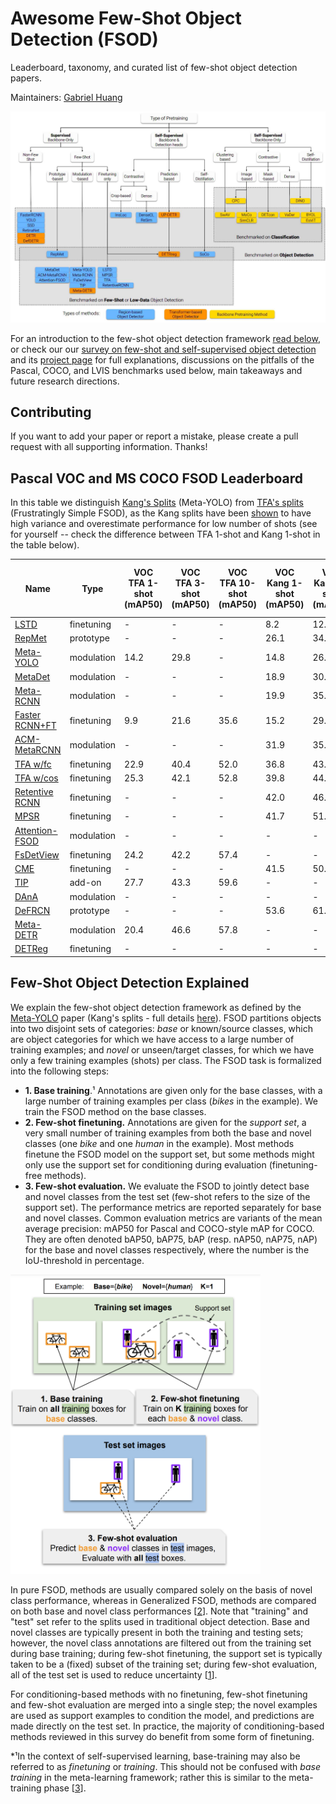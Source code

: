 # Awesome Few-Shot Object Detection (FSOD)

Leaderboard, taxonomy, and curated list of few-shot object detection papers.

Maintainers: [Gabriel Huang](https://gabrielhuang.github.io)

<a href="https://arxiv.org/abs/2110.14711"><img src="fsod.jpg"></img></a>

For an introduction to the few-shot object detection framework <a href="#introduction-few-shot-object-detection">read below</a>, or check our our [survey on few-shot and self-supervised object detection](https://arxiv.org/abs/2110.14711) and its [project page](https://gabrielhuang.github.io/fsod-survey/) for full explanations, discussions on the pitfalls of the Pascal, COCO, and LVIS benchmarks used below, main takeaways and future research directions.

## Contributing
If you want to add your paper or report a mistake, please create a pull request with all supporting information. Thanks!



## Pascal VOC and MS COCO FSOD Leaderboard

In this table we distinguish [Kang's Splits](https://arxiv.org/pdf/1812.01866.pdf) (Meta-YOLO) from [TFA's splits](https://arxiv.org/pdf/2003.06957.pdf) (Frustratingly Simple FSOD), as the Kang splits have been [shown](https://arxiv.org/pdf/2003.06957.pdf) to have high variance and overestimate performance for low number of shots (see for yourself -- check the difference between TFA 1-shot and Kang 1-shot in the table below).

|Name|Type|VOC TFA 1-shot (mAP50)|VOC TFA 3-shot (mAP50)|VOC TFA 10-shot (mAP50)|VOC Kang 1-shot (mAP50)|VOC Kang 3-shot (mAP50)|VOC Kang 10-shot (mAP50)|MS COCO 10-shot (mAP)|MS COCO 30-shot (mAP)|
|---|---|---|---|---|---|---|---|---|---|
|[LSTD](https://arxiv.org/pdf/1803.01529.pdf)|finetuning|-|-|-|8.2|12.4|38.5|-|-|
|[RepMet](https://arxiv.org/pdf/1806.04728.pdf )|prototype|-|-|-|26.1|34.4|41.3|-|-|
|[Meta-YOLO](https://arxiv.org/pdf/1812.01866.pdf)|modulation|14.2|29.8|-|14.8|26.7|47.2|5.6|9.1|
|[MetaDet](https://openaccess.thecvf.com/content_ICCV_2019/papers/Wang_Meta-Learning_to_Detect_Rare_Objects_ICCV_2019_paper.pdf)|modulation|-|-|-|18.9|30.2|49.6|7.1|11.3|
|[Meta-RCNN](https://arxiv.org/pdf/1909.13032.pdf)|modulation|-|-|-|19.9|35.0|51.5|8.7|12.4|
|[Faster RCNN+FT](https://arxiv.org/pdf/2003.06957.pdf)|finetuning|9.9|21.6|35.6|15.2|29.0|45.5|9.2|12.5|
|[ACM-MetaRCNN](http://xiongweiwu.github.io/papers/MM2020_meta.pdf)|modulation|-|-|-|31.9|35.9|53.1|9.4|12.8|
|[TFA w/fc](https://arxiv.org/pdf/2003.06957.pdf)|finetuning|22.9|40.4|52.0|36.8|43.6|57.0|10.0|13.4|
|[TFA w/cos](https://arxiv.org/pdf/2003.06957.pdf)|finetuning|25.3|42.1|52.8|39.8|44.7|56.0|10.0|13.7|
|[Retentive RCNN](https://openaccess.thecvf.com/content/CVPR2021/papers/Fan_Generalized_Few-Shot_Object_Detection_Without_Forgetting_CVPR_2021_paper.pdf)|finetuning|-|-|-|42.0|46.0|56.0|10.5|13.8|
|[MPSR](https://arxiv.org/pdf/2007.09384.pdf)|finetuning|-|-|-|41.7|51.4|61.8|9.8|14.1|
|[Attention-FSOD](https://arxiv.org/pdf/1908.01998.pdf)|modulation|-|-|-|-|-|-|12.0|-|
|[FsDetView](https://arxiv.org/pdf/2007.12107.pdf)|finetuning|24.2|42.2|57.4|-|-|-|12.5|14.7|
|[CME](https://arxiv.org/abs/2103.04612)|finetuning|-|-|-|41.5|50.4|60.9|15.1|16.9|
|[TIP](https://openaccess.thecvf.com/content/CVPR2021/papers/Li_Transformation_Invariant_Few-Shot_Object_Detection_CVPR_2021_paper.pdf)|add-on|27.7|43.3|59.6|-|-|-|16.3|18.3|
|[DAnA](https://arxiv.org/abs/2102.12152)|modulation|-|-|-|-|-|-|18.6|21.6|
|[DeFRCN](https://arxiv.org/abs/2108.09017)|prototype|-|-|-|53.6|61.5|60.8|18.5|22.6|
|[Meta-DETR](https://arxiv.org/pdf/2103.11731.pdf)|modulation|20.4|46.6|57.8|-|-|-|17.8|22.9|
|[DETReg](https://arxiv.org/pdf/2106.04550.pdf)|finetuning|-|-|-|-|-|-|18.0|30.0|

## Few-Shot Object Detection Explained
<a name="introduction-few-shot-object-detection"></a>
We explain the few-shot object detection framework as defined by the [Meta-YOLO](https://arxiv.org/pdf/1812.01866.pdf) paper (Kang's splits - full details [here](https://arxiv.org/abs/2110.14711)).
FSOD partitions objects into two disjoint sets of categories: *base* or known/source classes, which are object categories for which we have access to a large number of training examples; and *novel* or unseen/target classes, for which we have only a few training examples (shots) per class. The FSOD task is formalized into the following steps:
- **1. Base training**.&sup1; Annotations are given only for the base classes, with a large number of training examples per class (*bikes* in the example). We train the FSOD method on the base classes.
- **2. Few-shot finetuning.** Annotations are given for the *support set*, a very small number of training examples from both the base and novel classes (one *bike* and one *human* in the example). Most methods finetune the FSOD model on the support set, but some methods might only use the support set for conditioning during evaluation (finetuning-free methods).
- **3. Few-shot evaluation.** We evaluate the FSOD to jointly detect base and novel classes from the test set (few-shot refers to the size of the support set). The performance metrics are reported separately for base and novel classes. Common evaluation metrics are variants of the mean average precision: mAP50 for Pascal and COCO-style mAP for COCO. They are often denoted bAP50, bAP75, bAP (resp. nAP50, nAP75, nAP) for the base and novel classes respectively, where the number is the IoU-threshold in percentage.

<img src="fsod.png" width="400"></img>

In pure FSOD, methods are usually compared solely on the basis of novel class performance, whereas in Generalized FSOD, methods are compared on both base and novel class performances [[2](https://openaccess.thecvf.com/content/CVPR2021/papers/Fan_Generalized_Few-Shot_Object_Detection_Without_Forgetting_CVPR_2021_paper.pdf)]. Note that "training" and "test" set refer to the splits used in traditional object detection. Base and novel classes are typically present in both the training and testing sets; however, the novel class annotations are filtered out from the training set during base training; during few-shot finetuning, the support set is typically taken to be a (fixed) subset of the training set; during few-shot evaluation, all of the test set is used to reduce uncertainty [[1](https://arxiv.org/pdf/1812.01866.pdf)].

For conditioning-based methods with no finetuning, few-shot finetuning and few-shot evaluation are merged into a single step; the novel examples are used as support examples to condition the model, and predictions are made directly on the test set. In practice, the majority of conditioning-based methods reviewed in this survey do benefit from some form of finetuning.

*&sup1;In the context of self-supervised learning, base-training may also be referred to as *finetuning* or *training*. This should not be confused with *base training* in the meta-learning framework; rather this is similar to the meta-training phase [[3](https://arxiv.org/abs/1703.03400)].
